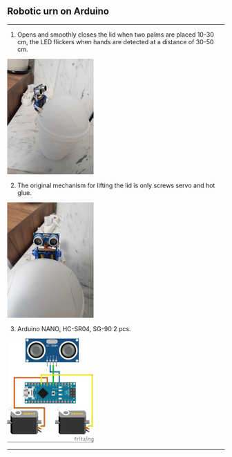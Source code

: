 ## Robotic urn on Arduino
---
1. Opens and smoothly closes the lid when two palms are placed 10-30 cm, the LED flickers when hands are detected at a distance of 30-50 cm.  
<img src="full.png" />

2. The original mechanism for lifting the lid is only screws servo and hot glue.
<img src="front.png" />  

3. Arduino NANO, HC-SR04, SG-90 2 pcs.

<img src="сircuit.png" />   

---
